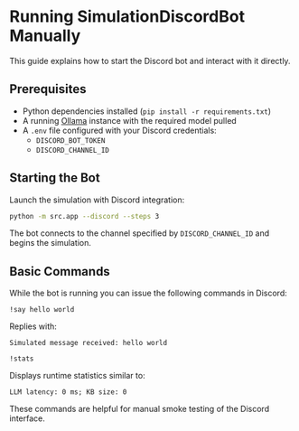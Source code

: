 # Running SimulationDiscordBot Manually

This guide explains how to start the Discord bot and interact with it directly.

## Prerequisites
- Python dependencies installed (`pip install -r requirements.txt`)
- A running [Ollama](https://ollama.ai/) instance with the required model pulled
- A `.env` file configured with your Discord credentials:
  - `DISCORD_BOT_TOKEN`
  - `DISCORD_CHANNEL_ID`

## Starting the Bot
Launch the simulation with Discord integration:
```bash
python -m src.app --discord --steps 3
```
The bot connects to the channel specified by `DISCORD_CHANNEL_ID` and begins the simulation.

## Basic Commands
While the bot is running you can issue the following commands in Discord:
```text
!say hello world
```
Replies with:
```text
Simulated message received: hello world
```
```text
!stats
```
Displays runtime statistics similar to:
```text
LLM latency: 0 ms; KB size: 0
```
These commands are helpful for manual smoke testing of the Discord interface.
